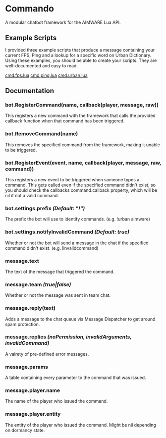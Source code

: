 # Commando
A modular chatbot framework for the AIMWARE Lua API.

## Example Scripts
I provided three example scripts that produce a message containing your current FPS, Ping and a lookup for a specific word on Urban Dictionary.
Using these examples, you should be able to create your scripts. They are well-documented and easy to read.

[cmd.fps.lua](cmd.fps.lua)
[cmd.ping.lua](cmd.ping.lua)
[cmd.urban.lua](cmd.urban.lua)

## Documentation
### bot.RegisterCommand(name, callback(player, message, raw))
This registers a new command with the framework that calls the provided callback function when that command has been triggered.


### bot.RemoveCommand(name)
This removes the specified command from the framework, making it unable to be triggered.


### bot.RegisterEvent(event, name, callback(player, message, raw, command))
This registers a new event to be triggered when someone types a command.
This gets called even if the specified command didn't exist, so you should check the callbacks command.callback property, which will be nil if not a valid command.


### bot.settings.prefix *(Default: "!")*
The prefix the bot will use to identify commands. (e.g. !urban aimware)


### bot.settings.notifyInvalidCommand *(Default: true)*
Whether or not the bot will send a message in the chat if the specified command didn't exist. (e.g. !invalidcommand)


### message.text
The text of the message that triggered the command.


### message.team *(true|false)*
Whether or not the message was sent in team chat.


### message.reply(text)
Adds a message to the chat queue via Message Dispatcher to get around spam protection.


### message.replies *(noPermission, invalidArguments, invalidCommand)*
A vairety of pre-defined error messages.


### message.params
A table containing every parameter to the command that was issued.


### message.player.name
The name of the player who issued the command.


### message.player.entity
The entity of the player who issued the command.
Might be nil depending on dormancy state.
